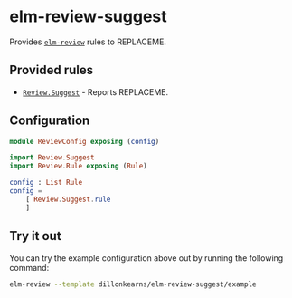 # elm-review-suggest

Provides [`elm-review`](https://package.elm-lang.org/packages/jfmengels/elm-review/latest/) rules to REPLACEME.


## Provided rules

- [`Review.Suggest`](https://package.elm-lang.org/packages/dillonkearns/elm-review-suggest/1.0.0/Review-Suggest) - Reports REPLACEME.


## Configuration

```elm
module ReviewConfig exposing (config)

import Review.Suggest
import Review.Rule exposing (Rule)

config : List Rule
config =
    [ Review.Suggest.rule
    ]
```


## Try it out

You can try the example configuration above out by running the following command:

```bash
elm-review --template dillonkearns/elm-review-suggest/example
```
